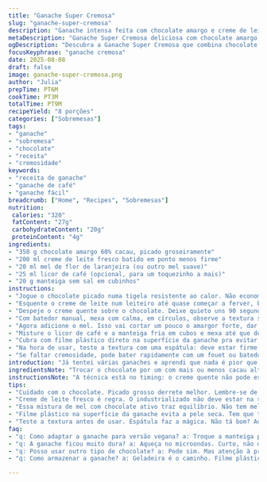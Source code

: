 ```yaml
---
title: "Ganache Super Cremosa"
slug: "ganache-super-cremosa"
description: "Ganache intensa feita com chocolate amargo e creme de leite fresco. Com a adição de uma colher de mel para equilibrar o amargor e toque inesperado de licor de café, ganha profundidade e aroma. Textura aveludada, perfeita para recheios ou coberturas que pedem cremosidade e sabor marcante. Ideal para quem não foge do chocolate forte, mas quer algo que derreta fácil e espalhe bem. Passa longe da ganache morna demais ou dura demais, aquele ponto entre o toque firme e o espalhar sem esforço, que mostra domínio do básico na confeitaria."
metaDescription: "Ganache Super Cremosa deliciosa com chocolate amargo; perfeita para coberturas e recheios. Aprenda a fazer essa textura aveludada."
ogDescription: "Descubra a Ganache Super Cremosa que combina chocolate amargo e mel; ideal para sobremesas saborosas e cremosas."
focusKeyphrase: "ganache cremosa"
date: 2025-08-08
draft: false
image: ganache-super-cremosa.png
author: "Julia"
prepTime: PT6M
cookTime: PT3M
totalTime: PT9M
recipeYield: "8 porções"
categories: ["Sobremesas"]
tags:
- "ganache"
- "sobremesa"
- "chocolate"
- "receita"
- "cremosidade"
keywords:
- "receita de ganache"
- "ganache de café"
- "ganache fácil"
breadcrumb: ["Home", "Recipes", "Sobremesas"]
nutrition: 
 calories: "320"
 fatContent: "27g"
 carbohydrateContent: "20g"
 proteinContent: "4g"
ingredients:
- "350 g chocolate amargo 60% cacau, picado groseiramente"
- "200 ml creme de leite fresco batido em ponto menos firme"
- "20 ml mel de flor de laranjeira (ou outro mel suave)"
- "25 ml licor de café (opcional, para um toquezinho a mais)"
- "20 g manteiga sem sal em cubinhos"
instructions:
- "Jogue o chocolate picado numa tigela resistente ao calor. Não economize no tamanho dos pedaços, servem melhor para derreter uniforme."
- "Esquente o creme de leite num leiteiro até quase começar a ferver, bolhinhas nas bordas, vapor subindo, nunca deixar realmente ferver pra não queimar."
- "Despeje o creme quente sobre o chocolate. Deixe quieto uns 90 segundos, nem mexa. Aquele tempo cria a magia do derretimento suave sem apelar para calor brutal."
- "Com batedor manual, mexa com calma, em círculos, observe a textura se transformando de pedaços grosseiros para mistura brilhante, sedosa, sem grumos."
- "Agora adicione o mel. Isso vai cortar um pouco o amargor forte, dar equilíbrio, mais uma camada de sabor, doce sem exagero."
- "Misture o licor de café e a manteiga fria em cubos e mexa até que desapareçam completamente. A manteiga dá brilho, corpo e leve untuosidade. Licor eleva aroma sem adoçar demais."
- "Cubra com filme plástico direto na superfície da ganache pra evitar aquela pele seca horrorosa. Deixe descansar na geladeira pelo menos 50 minutos. Dá até pra deixar um pouco mais, até atingir consistência para espalhar."
- "Na hora de usar, teste a textura com uma espátula: deve estar firme mas maleável, nem mole demais nem duro. Se gelar demais, só aqueça uns 10 segundos no microondas, pulsando, cuidado pra não passar do ponto e separar gordura."
- "Se faltar cremosidade, pode bater rapidamente com um fouet ou batedor de mão para ganhar leveza sem incorporar ar demais."
introduction: "Já tentei várias ganaches e aprendi que nada é pior que uma textura errada: dura demais gruda, mole demais pinga. O segredo é dominar o ponto do creme fervido, não exagerar no calor, deixar o chocolate derreter no seu ritmo, sem atropelos. Misturar de leve, sem pressa, para que a manteiga e o mel entrem na dança sem separar a mistura. O licor de café é aquele toque que ninguém espera, um truque que peguei num curso francês e trouxe pro meu repertório. Serve para tortas, bolos e até para comer pura - porque ninguém vai julgar se você lamber a colher no fim."
ingredientsNote: "Trocar o chocolate por um com mais ou menos cacau altera a textura e sabor, escolha sempre qualidade para não amargar demais. Creme de leite fresco, e não industrializado, faz toda a diferença na textura final e na cremosidade. O mel funciona como uma suavização do chocolate amargo, mas pode ser substituído por xarope de agave para versão vegana ou por açúcar invertido para estabilidade maior. O licor é opcional, mas dá um toque gourmet, quem não quiser pode usar extrato de baunilha. Manteiga: fundamental para brilho; substitua por óleo de coco para versão sem laticínio, cuidado com o sabor residual, avalie conforme receita final."
instructionsNote: "A técnica está no timing: o creme quente não pode esfriar demais antes de ser despejado. O descanso de 50 minutos na geladeira não é regra absoluta; sinta a textura com a espátula, se estiver fácil de espalhar a ganache está pronta para uso. Mexa com batedor manual, evite mixer potente que sobreaquece e pode separar gordura. Cuidado para não aquecer demais no microondas, vá de poucos segundos e etapas, isso evita o chocolate talhar. Armazenar na geladeira com filme aderente evita a formação da pele seca que estraga tudo. Reaplicar os princípios de calor, descanso e teste sensorial traz sucesso sempre."
tips:
- "Cuidado com o chocolate. Picado grosso derrete melhor. Lembre-se de escolher chocolate 60%. Se usar mais cacau, textura volta a ser firme e amargo. Vale a qualidade."
- "Creme de leite fresco é regra. O industrializado não deve estar na sua receita. Textura final é tudo. Bateu o creme? Não passe do ponto. Quer leveza então é só bater rápido."
- "Essa mistura de mel com chocolate ativo traz equilíbrio. Não tem mel? Use xarope de agave. Do mesmo jeito. Licor de café é opcional. Baunilha substitui bem."
- "Filme plástico na superfície da ganache evita a pele seca. Tem que tampar, não dá pra vacilar aqui. Ganache dura não espalha. Não funciona, ficou difícil. Guarde com atenção."
- "Teste a textura antes de usar. Espátula faz a mágica. Não tá bom? Aqueça no microondas. Poucos segundos, é o suficiente. Cuidado para não talhar. Acocham-se as gorduras."
faq:
- "q: Como adaptar a ganache para versão vegana? a: Troque a manteiga por óleo de coco. E o creme de leite? Vá de creme de aveia. Chocolate 60% é importante. Cuidado com o sabor."
- "q: A ganache ficou muito dura? a: Aqueça no microondas. Curto, não deslize. Não quer que talhe. Se o tempo foi demais, acrescente mais creme. Desfazer o erro."
- "q: Posso usar outro tipo de chocolate? a: Pode sim. Mas atenção à proporção de cacau. Muito amargo resseca. Menos, muda textura. Sempre escolha qualidade."
- "q: Como armazenar a ganache? a: Geladeira é o caminho. Filme plástico é necessário. Quer estender o tempo? Congele pequenas porções. O sabor permanece a magia."

---
```

